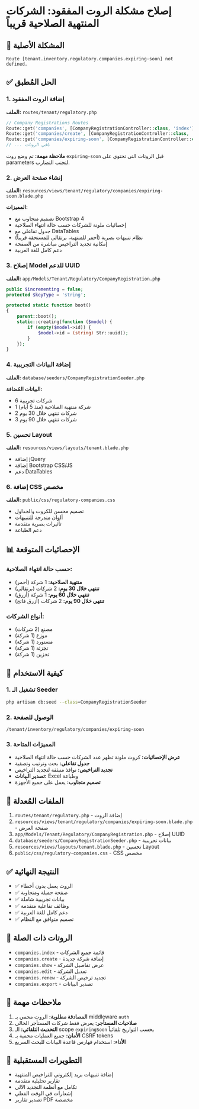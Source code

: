 # إصلاح مشكلة الروت المفقود: الشركات المنتهية الصلاحية قريباً

## 🔧 المشكلة الأصلية
```
Route [tenant.inventory.regulatory.companies.expiring-soon] not defined.
```

## ✅ الحل المُطبق

### 1. إضافة الروت المفقود
**الملف:** `routes/tenant/regulatory.php`
```php
// Company Registrations Routes
Route::get('companies', [CompanyRegistrationController::class, 'index'])->name('companies.index');
Route::get('companies/create', [CompanyRegistrationController::class, 'create'])->name('companies.create');
Route::get('companies/expiring-soon', [CompanyRegistrationController::class, 'expiringSoon'])->name('companies.expiring-soon');
// ... باقي الروتات
```

**ملاحظة مهمة:** تم وضع روت `expiring-soon` قبل الروتات التي تحتوي على parameters لتجنب التضارب.

### 2. إنشاء صفحة العرض
**الملف:** `resources/views/tenant/regulatory/companies/expiring-soon.blade.php`

**المميزات:**
- تصميم متجاوب مع Bootstrap 4
- إحصائيات ملونة للشركات حسب حالة انتهاء الصلاحية
- جدول تفاعلي مع DataTables
- نظام تنبيهات بصرية (أحمر للمنتهية، برتقالي للمستحقة قريباً)
- إمكانية تجديد التراخيص مباشرة من الصفحة
- دعم كامل للغة العربية

### 3. إصلاح Model للدعم UUID
**الملف:** `app/Models/Tenant/Regulatory/CompanyRegistration.php`
```php
public $incrementing = false;
protected $keyType = 'string';

protected static function boot()
{
    parent::boot();
    static::creating(function ($model) {
        if (empty($model->id)) {
            $model->id = (string) Str::uuid();
        }
    });
}
```

### 4. إضافة البيانات التجريبية
**الملف:** `database/seeders/CompanyRegistrationSeeder.php`

**البيانات المُضافة:**
- 6 شركات تجريبية
- 1 شركة منتهية الصلاحية (منذ 5 أيام)
- 2 شركات تنتهي خلال 30 يوم
- 3 شركات تنتهي خلال 90 يوم

### 5. تحسين Layout
**الملف:** `resources/views/layouts/tenant.blade.php`
- إضافة jQuery
- إضافة Bootstrap CSS/JS
- دعم DataTables

### 6. إضافة CSS مخصص
**الملف:** `public/css/regulatory-companies.css`
- تصميم محسن للكروت والجداول
- ألوان متدرجة للتنبيهات
- تأثيرات بصرية متقدمة
- دعم الطباعة

## 📊 الإحصائيات المتوقعة

### حسب حالة انتهاء الصلاحية:
- **منتهية الصلاحية:** 1 شركة (أحمر)
- **تنتهي خلال 30 يوم:** 2 شركات (برتقالي)
- **تنتهي خلال 60 يوم:** 1 شركة (أزرق)
- **تنتهي خلال 90 يوم:** 2 شركات (أزرق فاتح)

### أنواع الشركات:
- مصنع (2 شركات)
- موزع (1 شركة)
- مستورد (1 شركة)
- تجزئة (1 شركة)
- تخزين (1 شركة)

## 🚀 كيفية الاستخدام

### 1. تشغيل الـ Seeder
```bash
php artisan db:seed --class=CompanyRegistrationSeeder
```

### 2. الوصول للصفحة
```
/tenant/inventory/regulatory/companies/expiring-soon
```

### 3. المميزات المتاحة
- **عرض الإحصائيات:** كروت ملونة تظهر عدد الشركات حسب حالة انتهاء الصلاحية
- **جدول تفاعلي:** بحث وترتيب وتصفية
- **تجديد التراخيص:** نوافذ منبثقة لتجديد التراخيص
- **تصدير البيانات:** Excel وطباعة
- **تصميم متجاوب:** يعمل على جميع الأجهزة

## 🔧 الملفات المُعدلة

1. `routes/tenant/regulatory.php` - إضافة الروت
2. `resources/views/tenant/regulatory/companies/expiring-soon.blade.php` - صفحة العرض
3. `app/Models/Tenant/Regulatory/CompanyRegistration.php` - إصلاح UUID
4. `database/seeders/CompanyRegistrationSeeder.php` - بيانات تجريبية
5. `resources/views/layouts/tenant.blade.php` - تحسين Layout
6. `public/css/regulatory-companies.css` - CSS مخصص

## ✅ النتيجة النهائية

- ✅ الروت يعمل بدون أخطاء
- ✅ صفحة جميلة ومتجاوبة
- ✅ بيانات تجريبية شاملة
- ✅ وظائف تفاعلية متقدمة
- ✅ دعم كامل للغة العربية
- ✅ تصميم متوافق مع النظام

## 🔗 الروتات ذات الصلة

- `companies.index` - قائمة جميع الشركات
- `companies.create` - إضافة شركة جديدة
- `companies.show` - عرض تفاصيل الشركة
- `companies.edit` - تعديل الشركة
- `companies.renew` - تجديد ترخيص الشركة
- `companies.export` - تصدير البيانات

## 📝 ملاحظات مهمة

1. **المصادقة مطلوبة:** الروت محمي بـ middleware `auth`
2. **صلاحيات المستأجر:** يعرض فقط شركات المستأجر الحالي
3. **التحديث التلقائي:** الـ scope `expiringSoon` يحسب التواريخ تلقائياً
4. **الأمان:** جميع العمليات محمية بـ CSRF tokens
5. **الأداء:** استخدام فهارس قاعدة البيانات للبحث السريع

## 🎯 التطويرات المستقبلية

- إضافة تنبيهات بريد إلكتروني للتراخيص المنتهية
- تقارير تحليلية متقدمة
- تكامل مع أنظمة التجديد الآلي
- إشعارات في الوقت الفعلي
- تصدير تقارير PDF مخصصة
